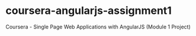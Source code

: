 # coursera-angularjs-assignment1
Coursera - Single Page Web Applications with AngularJS (Module 1 Project)
